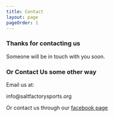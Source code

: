 ```yaml
---
title: Contact
layout: page
pageOrder: 1
---
```


### Thanks for contacting us
Someone will be in touch with you soon.

### Or Contact Us some other way
<p>Email us at:</p>
<label>info@saltfactorysports.org</label>
<p>Or contact us through our <a href="https://www.facebook.com/saltfactorysports">facebook page</a></p>
